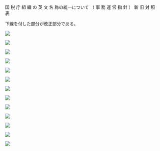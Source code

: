国 税 庁 組 織 の 英 文 名 称の統一について （ 事 務 運 営 指 針 ） 新 旧 対 照 表

下線を付した部分が改正部分である。

![](https://www.nta.go.jp/tmp/1393e075-6fe8-4a70-aef4-f28564fe6850/images/e287e9e9aa880ef979a3561d252e9e3003bb09c18d5e52967ca25b33bdeac15d.jpg)

![](https://www.nta.go.jp/tmp/1393e075-6fe8-4a70-aef4-f28564fe6850/images/78af462ca7ac6d21667696ae994ba8e8f9ac877e6c488b1b6217dffdf0d2c6bb.jpg)

![](https://www.nta.go.jp/tmp/1393e075-6fe8-4a70-aef4-f28564fe6850/images/9667ef314c9a21a032596d5f0a6624925a20c8bcc58d71d8c1fc24c2abc3c564.jpg)

![](https://www.nta.go.jp/tmp/1393e075-6fe8-4a70-aef4-f28564fe6850/images/44f46d6b52750d8bd36f77f05e9deb8a1509c2d416effa600ca605048d2eacbb.jpg)

![](https://www.nta.go.jp/tmp/1393e075-6fe8-4a70-aef4-f28564fe6850/images/59a5b9fdd702114cc4f9764d382449be4eff1dfaa75a03405c1c90a065cd9124.jpg)

![](https://www.nta.go.jp/tmp/1393e075-6fe8-4a70-aef4-f28564fe6850/images/317b40e8221f8c2382099149ded4bd742980769eb1eda1c545c5d0e805f7971b.jpg)

![](https://www.nta.go.jp/tmp/1393e075-6fe8-4a70-aef4-f28564fe6850/images/651a5dffe0cb56027329d98d920ea9c16f0bae5d87d50b6a86a9603f96f94b42.jpg)

![](https://www.nta.go.jp/tmp/1393e075-6fe8-4a70-aef4-f28564fe6850/images/87c6ddeef15448d97aab84bada1116f67ac3c260537651ef4b6ff719cebafc10.jpg)

![](https://www.nta.go.jp/tmp/1393e075-6fe8-4a70-aef4-f28564fe6850/images/4e9331f49ceb7370bdc0841be87cbf264499f11eee2a1a9bdde6f862ed412cc8.jpg)

![](https://www.nta.go.jp/tmp/1393e075-6fe8-4a70-aef4-f28564fe6850/images/9e20cb39620c1028b02e1694bab1c8877ed5d1385a922a4bf01c2b42cb3fd087.jpg)

![](https://www.nta.go.jp/tmp/1393e075-6fe8-4a70-aef4-f28564fe6850/images/75853412bc3c943196f63fa5a08a256543285ff1a95c3db98cbd8ea7e0f5f24f.jpg)

![](https://www.nta.go.jp/tmp/1393e075-6fe8-4a70-aef4-f28564fe6850/images/e25353acd58691351bf080a110788a45a01b68f01e6568e2747c554d21ed28af.jpg)

![](https://www.nta.go.jp/tmp/1393e075-6fe8-4a70-aef4-f28564fe6850/images/409c520e81b2e59115a591ffccffcca4f5ac42688678afde685701572c8f0185.jpg)